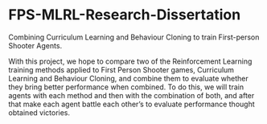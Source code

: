 # FPS-MLRL-Research-Dissertation

Combining Curriculum Learning and Behaviour Cloning to train First-person Shooter Agents.

With this project, we hope to compare two of the Reinforcement Learning training methods applied to First Person Shooter games, Curriculum Learning and Behaviour Cloning, and combine them to evaluate whether they bring better performance when combined. To do this, we will train agents with each method and then with the combination of both, and after that make each agent battle each other’s to evaluate performance thought obtained victories. 
